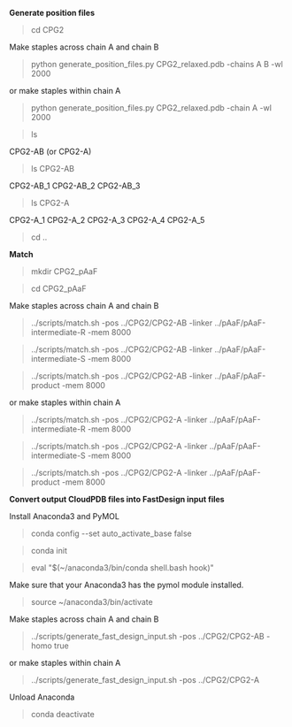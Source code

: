 **Generate position files**
> cd CPG2

Make staples across chain A and chain B
> python generate_position_files.py CPG2_relaxed.pdb -chains A B -wl 2000

or make staples within chain A
> python generate_position_files.py CPG2_relaxed.pdb -chain A -wl 2000

> ls

CPG2-AB (or CPG2-A)
> ls CPG2-AB

CPG2-AB_1 CPG2-AB_2 CPG2-AB_3
> ls CPG2-A

CPG2-A_1 CPG2-A_2 CPG2-A_3 CPG2-A_4 CPG2-A_5
> cd ..

**Match**
> mkdir CPG2_pAaF

> cd CPG2_pAaF

Make staples across chain A and chain B
> ../scripts/match.sh -pos ../CPG2/CPG2-AB -linker ../pAaF/pAaF-intermediate-R -mem 8000

> ../scripts/match.sh -pos ../CPG2/CPG2-AB -linker ../pAaF/pAaF-intermediate-S -mem 8000

> ../scripts/match.sh -pos ../CPG2/CPG2-AB -linker ../pAaF/pAaF-product -mem 8000

or make staples within chain A
> ../scripts/match.sh -pos ../CPG2/CPG2-A -linker ../pAaF/pAaF-intermediate-R -mem 8000

> ../scripts/match.sh -pos ../CPG2/CPG2-A -linker ../pAaF/pAaF-intermediate-S -mem 8000

> ../scripts/match.sh -pos ../CPG2/CPG2-A -linker ../pAaF/pAaF-product -mem 8000

**Convert output CloudPDB files into FastDesign input files**

Install Anaconda3 and PyMOL
> conda config --set auto_activate_base false

> conda init

> eval "$(~/anaconda3/bin/conda shell.bash hook)"

Make sure that your Anaconda3 has the pymol module installed.
> source ~/anaconda3/bin/activate

Make staples across chain A and chain B
> ../scripts/generate_fast_design_input.sh -pos ../CPG2/CPG2-AB -homo true

or make staples within chain A
> ../scripts/generate_fast_design_input.sh -pos ../CPG2/CPG2-A

Unload Anaconda
> conda deactivate
